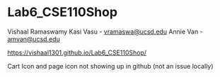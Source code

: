 # Lab6_CSE110Shop
Vishaal Ramaswamy Kasi Vasu - vramaswa@ucsd.edu
Annie Van - amvan@ucsd.edu

https://vishaal1301.github.io/Lab6_CSE110Shop/

Cart Icon and page icon not showing up in github (not an issue locally)
